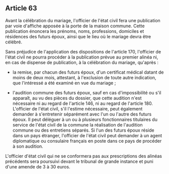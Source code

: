 Article 63
----
Avant la célébration du mariage, l'officier de l'état civil fera une publication
par voie d'affiche apposée à la porte de la maison commune. Cette publication
énoncera les prénoms, noms, professions, domiciles et résidences des futurs
époux, ainsi que le lieu où le mariage devra être célébré.

Sans préjudice de l'application des dispositions de l'article 170, l'officier de
l'état civil ne pourra procéder à la publication prévue au premier alinéa ni, en
cas de dispense de publication, à la célébration du mariage, qu'après :

- la remise, par chacun des futurs époux, d'un certificat médical datant de
moins de deux mois, attestant, à l'exclusion de toute autre indication, que
l'intéressé a été examiné en vue du mariage ;

- l'audition commune des futurs époux, sauf en cas d'impossibilité ou s'il
apparaît, au vu des pièces du dossier, que cette audition n'est nécessaire ni au
regard de l'article 146, ni au regard de l'article 180. L'officier de l'état
civil, s'il l'estime nécessaire, peut également demander à s'entretenir
séparément avec l'un ou l'autre des futurs époux. Il peut déléguer à un ou à
plusieurs fonctionnaires titulaires du service de l'état civil de la commune la
réalisation de l'audition commune ou des entretiens séparés. Si l'un des futurs
époux réside dans un pays étranger, l'officier de l'état civil peut demander à
un agent diplomatique ou consulaire français en poste dans ce pays de procéder à
son audition.

L'officier d'état civil qui ne se conformera pas aux prescriptions des alinéas
précédents sera poursuivi devant le tribunal de grande instance et puni d'une
amende de 3 à 30 euros.
